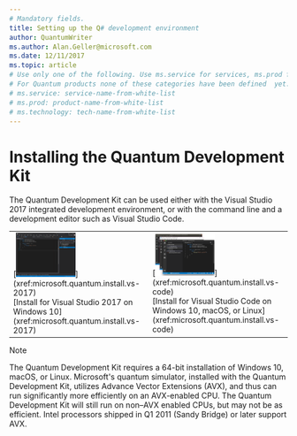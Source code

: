 ```yaml
---
# Mandatory fields.
title: Setting up the Q# development environment 
author: QuantumWriter
ms.author: Alan.Geller@microsoft.com 
ms.date: 12/11/2017
ms.topic: article
# Use only one of the following. Use ms.service for services, ms.prod for on-prem. Remove the # before the relevant field.
# For Quantum products none of these categories have been defined  yet.
# ms.service: service-name-from-white-list
# ms.prod: product-name-from-white-list
# ms.technology: tech-name-from-white-list
---
```


# Installing the Quantum Development Kit

The Quantum Development Kit can be used either with the Visual Studio 2017 integrated development environment, or with the command line and a development editor such as Visual Studio Code.

<table>
<tr>
<td>
[<img src="media/install-guide-select-vs-2017.png" width="45%">](xref:microsoft.quantum.install.vs-2017)
<div class="nextstepaction">
[Install for Visual Studio 2017 on Windows 10](xref:microsoft.quantum.install.vs-2017)
</div>
</td>

<td>
[<img src="media/install-guide-select-vs-code.png" width="45%">](xref:microsoft.quantum.install.vs-code)
<div class="nextstepaction">
[Install for Visual Studio Code on Windows 10, macOS, or Linux](xref:microsoft.quantum.install.vs-code)
</div>
</td>
</tr>
</table>

> [!NOTE]
> The Quantum Development Kit requires a 64-bit installation of Windows 10, macOS, or Linux.
> Microsoft's quantum simulator, installed with the Quantum Development Kit, utilizes Advance Vector Extensions (AVX), and thus can run significantly more efficiently on an AVX-enabled CPU.
> The Quantum Development Kit will still run on non–AVX enabled CPUs, but may not be as efficient.
> Intel processors shipped in Q1 2011 (Sandy Bridge) or later support AVX.

